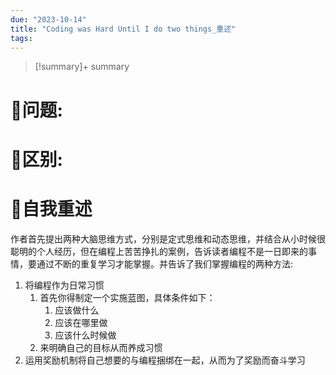 ```yaml
---
due: "2023-10-14"
title: "Coding was Hard Until I do two things_重述"
tags:
---
```



> [!summary]+ summary
> 


# 🤔问题:






# 🤔区别:




# 📘自我重述

作者首先提出两种大脑思维方式，分别是定式思维和动态思维，并结合从小时候很聪明的个人经历，但在编程上苦苦挣扎的案例，告诉读者编程不是一日即来的事情，要通过不断的重复学习才能掌握。并告诉了我们掌握编程的两种方法:
1. 将编程作为日常习惯
	1. 首先你得制定一个实施蓝图，具体条件如下：
		1. 应该做什么
		2. 应该在哪里做
		3. 应该什么时候做
	2. 来明确自己的目标从而养成习惯
2. 运用奖励机制将自己想要的与编程捆绑在一起，从而为了奖励而奋斗学习